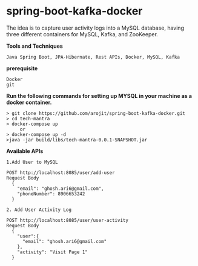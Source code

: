 # spring-boot-kafka-docker
The idea is to capture user activity logs into a MySQL database, having three different containers for MySQL, Kafka, and ZooKeeper.

**Tools and Techniques**
```
Java Spring Boot, JPA-Hibernate, Rest APIs, Docker, MySQL, Kafka
```

**prerequisite**
```
Docker
git
```

**Run the following commands for setting up MYSQL in your machine as a docker container.**
```
> git clone https://github.com/arojit/spring-boot-kafka-docker.git
> cd tech-mantra
> docker-compose up 
     or 
> docker-compose up -d
>java -jar build/libs/tech-mantra-0.0.1-SNAPSHOT.jar
```
**Available APIs**
```
1.Add User to MySQL

POST http://localhost:8085/user/add-user
Request Body 
  {
    "email": "ghosh.ari6@gmail.com",
    "phoneNumber": 8906653242
  }

2. Add User Activity Log

POST http://localhost:8085/user/user-activity
Request Body
  {
    "user":{
      "email": "ghosh.ari6@gmail.com"
    },
    "activity": "Visit Page 1"
  }
```